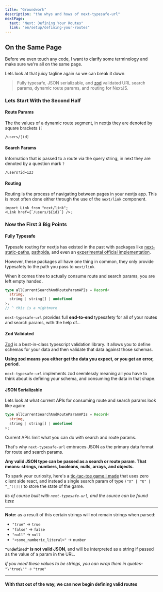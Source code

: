 ```yaml
---
title: "Groundwork"
description: "the whys and hows of next-typesafe-url"
nextPage:
  text: "Next: Defining Your Routes"
  link: "en/setup/defining-your-routes"
---
```


## On the Same Page

Before we even touch any code, I want to clarify some terminology and make sure we're all on the same page.

Lets look at that juicy tagline again so we can break it down:

> Fully typesafe, JSON serializable, and [zod](https://www.npmjs.com/package/zod) validated URL search params, dynamic route params, and routing for NextJS.

### Lets Start With the Second Half

#### Route Params

The the values of a dynamic route segment, in nextjs they are denoted by square brackets `[]`

```
/users/[id]
```

#### Search Params

Information that is passed to a route via the query string, in next they are denoted by a question mark `?`

```
/users?id=123
```

#### Routing

Routing is the process of navigating between pages in your nextjs app. This is most often done either through the use of the `next/link` component.

```tsx
import Link from "next/link";
<Link href={`/users/${id}`} />;
```

### Now the First 3 Big Points

#### Fully Typesafe

Typesafe routing for nextjs has existed in the past with packages like [next-static-paths](https://github.com/Schniz/next-static-paths), [pathpida](https://github.com/aspida/pathpida), and even an [experimental official implementation](https://nextjs.org/docs/app/building-your-application/configuring/typescript#statically-typed-links).

However, these packages all have one thing in common, they only provide typesafety to the path you pass to `next/link`.

When it comes time to actually consume route and search params, you are left empty handed.

```ts
type allCurrentSearchAndRouteParamAPIs = Record<
  string,
  string | string[] | undefined
>;
// ^ this is a nightmare
```

`next-typesafe-url` provides full **end-to-end** typesafety for all of your routes and search params, with the help of...

#### Zod Validated

[Zod](https://zod.dev/) is a best-in-class typescript validation library. It allows you to define schemas for your data and then validate that data against those schemas.

**Using zod means you either get the data you expect, or you get an error, period.**

`next-typesafe-url` implements zod seemlessly meaning all you have to think about is defining your schema, and consuming the data in that shape.

#### JSON Serializable

Lets look at what current APIs for consuming route and search params look like again:

```ts
type allCurrentSearchAndRouteParamAPIs = Record<
  string,
  string | string[] | undefined
>;
```

Current APIs limit what you can do with search and route params.

That's why `next-typesafe-url` embraces JSON as the primary data format for route and search params.

**Any valid JSON type can be passed as a search or route param. That means: strings, numbers, booleans, nulls, arrays, and objects.**

To spark your curiosity, here's a [tic-tac-toe game I made](https://tictactoe-tomfoolery.vercel.app/) that uses zero client side react, and instead a single search param of type `("X" | "O" | "_")[][]` to store the state of the game.

_its of course built with `next-typesafe-url`, and the source can be found [here](https://github.com/ethanniser/tictactoe-tomfoolery)_

---

**Note:** as a result of this certain strings will not remain strings when parsed:

- `"true"` -> `true`
- `"false"` -> `false`
- `"null"` -> `null`
- `"<some_numberic_literal>"` -> `number`

**`"undefined"` is not valid JSON**, and will be interpreted as a string if passed as the value of a param in the URL.

_if you need these values to be strings, you can wrap them in quotes_- `"\"true\""` -> `"true"`

---

<h4>With that out of the way, we can now begin defining valid routes<h4>
